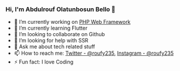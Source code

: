 ### Hi, I'm Abdulrouf Olatunbosun Bello 👋

<!--
**roufy235/roufy235** is a ✨ _special_ ✨ repository because its `README.md` (this file) appears on your GitHub profile.

Here are some ideas to get you started:
-->

- 🔭 I’m currently working on [PHP Web Framework](https://github.com/roufy235/Multive)
- 🌱 I’m currently learning Flutter
- 👯 I’m looking to collaborate on Github
- 🤔 I’m looking for help with SSR
- 💬 Ask me about tech related stuff
- 📫 How to reach me: [Twitter - @roufy235](https://twitter.com/Roufy235), [Instagram - @roufy235](https://www.instagram.com/roufy235/)
- ⚡ Fun fact: I love Coding

